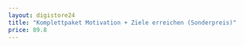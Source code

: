 ```yaml
---
layout: digistore24
title: "Komplettpaket Motivation + Ziele erreichen (Sonderpreis)"
price: 89.8
---
```

